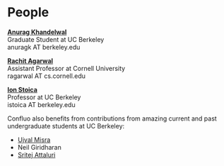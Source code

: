 # People

[**Anurag Khandelwal**](http://people.eecs.berkeley.edu/~anuragk/) <br/>
Graduate Student at UC Berkeley<br/>
anuragk AT berkeley.edu

[**Rachit Agarwal**](http://www.cs.cornell.edu/~ragarwal/) <br/>
Assistant Professor at Cornell University<br/>
ragarwal AT cs.cornell.edu

[**Ion Stoica**](https://people.eecs.berkeley.edu/~istoica/) <br/>
Professor at UC Berkeley<br/>
istoica AT berkeley.edu

Confluo also benefits from contributions from amazing current and past 
undergraduate students at UC Berkeley: <br/>

* [Ujval Misra](http://ujvl.github.io)
* Neil Giridharan
* [Sritej Attaluri](http://sritej.com)

